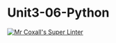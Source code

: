# Unit3-06-Python
[![Mr Coxall's Super Linter](https://github.com/ICS3U-Programming-Kestrel-B/Unit3-06-Python/workflows/Mr%20Coxall's%20Super%20Linter/badge.svg)](https://github.com/ICS3U-Programming-Kestrel-B/Unit3-06-Python/actions/)
